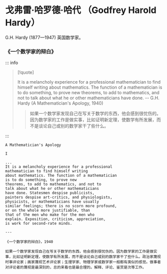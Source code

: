# 戈弗雷·哈罗德·哈代 （Godfrey Harold Hardy）

G.H. Hardy (1877—1947) 英国数学家。

### 《一个数学家的辩白》

::: info

> [!quote]
>
> It is a melancholy experience for a professional mathematician to find himself writing about mathematics. The function of a mathematician is to do something, to prove new theorems, to add to mathematics, and not to talk about what he or other mathematicians have done.
> -- G.H. Hardy (A Mathematician's Apology, 1940)
>
> > 如果一个数学家发现自己在写关于数学的东西，他会感到很忧伤的。因为数学家的工作是做实事，比如证明新定理，使数学有所发展，而不是谈论自己或别的数学家干了些什么。

:::

```
A Mathematician's Apology

I

...
It is a melancholy experience for a professional
mathematician to find himself writing
about mathematics. The function of a mathematician
is to do something, to prove new
theorems, to add to mathematics, and not to
talk about what he or other mathematicians
have done. Statesmen despise publicists,
painters despise art-critics, and physiologists,
physicists, or mathematicians have usually
similar feelings; there is no scorn more profound,
or on the whole more justifiable, than
that of the men who make for the men who
explain. Exposition, criticism, appreciation,
is work for second-rate minds.

---

《一个数学家的辩白》，1940

如果一个数学家发现自己在写关于数学的东西，他会感到很忧伤的。因为数学家的工作是做实事，比如证明新定理，使数学有所发展，而不是谈论自己或别的数学家干了些什么。政治家蔑视时事评论家；画家蔑视艺术评论家；生理学家、物理学家或数学家一般都有类似的感觉。做事者对评论者的蔑视是最深刻的，总的来看也是最合理的。解释、评论、鉴赏是次等工作。
```
